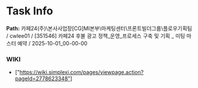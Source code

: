 # Task Info

**Path:** 카페24(주)\본사사업장\[CG]MI본부\마케팅센터\프론트빌더그룹\플로우기획팀 / cwlee01 / [351546] 카페24 후불 광고 정책_운영_프로세스 구축 및 기획 _ 미팅 마스터 예약 / 2025-10-01_00-00-00

### WIKI
- ["https://wiki.simplexi.com/pages/viewpage.action?pageId=2778623348"]

